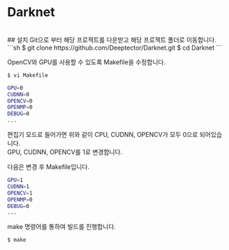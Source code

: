 # Darknet

<br/>
##  설치
Git으로 부터 해당 프로젝트를 다운받고 해당 프로젝트 폴더로 이동합니다.
```sh
$ git clone https://github.com/Deeptector/Darknet.git
$ cd Darknet
```
  
OpenCV와 GPU를 사용할 수 있도록 Makefile을 수정합니다.
```sh
$ vi Makefile
```
```sh
GPU=0
CUDNN=0
OPENCV=0
OPENMP=0
DEBUG=0
...
```

편집기 모드로 들어가면 위와 같이 CPU, CUDNN, OPENCV가 모두 0으로 되어있습니다.  
GPU, CUDNN, OPENCV를 1로 변경합니다.

다음은 변경 후 Makefile입니다.
```sh
GPU=1
CUDNN=1
OPENCV=1
OPENMP=0
DEBUG=0
...
```

make 명령어를 통하여 빌드를 진행합니다.
```sh
$ make
```